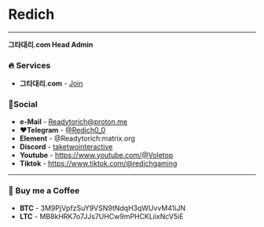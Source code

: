 # Redich
---
**그타대리.com Head Admin**

### 🔥 Services
* **그타대리.com** - [Join]([http://Reon.gg](https://xn--2i0bl9gougfz0a.com/))

### 🔗Social
* **e-Mail** - Readytorich@proton.me
* **❤Telegram** - [@Redich0_0](https://t.me/Redich0_0)
* **Element** - @Readytorich:matrix.org
* **Discord** - [taketwointeractive](https://discord.com/users/1053641830639603736)
* **Youtube** - https://www.youtube.com/@Voletop
* **Tiktok** - https://www.tiktok.com/@redichgaming
---
### 🍷 Buy me a Coffee
* **BTC** - 3M9PjVpfzSuY9VSN9tNdqH3qWUvvM41iJN
* **LTC** - MB8kHRK7o7JJs7UHCw9mPHCKLiixNcV5iE
